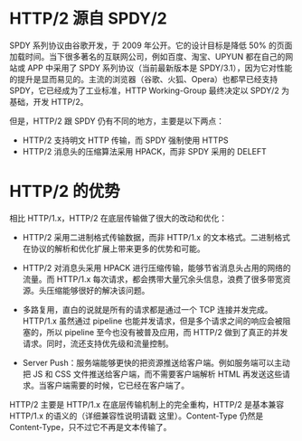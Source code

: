 # HTTP/2 源自 SPDY/2

SPDY 系列协议由谷歌开发，于 2009 年公开。它的设计目标是降低 50% 的页面加载时间。当下很多著名的互联网公司，例如百度、淘宝、UPYUN 都在自己的网站或 APP 中采用了 SPDY 系列协议（当前最新版本是 SPDY/3.1），因为它对性能的提升是显而易见的。主流的浏览器（谷歌、火狐、Opera）也都早已经支持 SPDY，它已经成为了工业标准，HTTP Working-Group 最终决定以 SPDY/2 为基础，开发 HTTP/2。

但是，HTTP/2 跟 SPDY 仍有不同的地方，主要是以下两点：

 * HTTP/2 支持明文 HTTP 传输，而 SPDY 强制使用 HTTPS
 * HTTP/2 消息头的压缩算法采用 HPACK，而非 SPDY 采用的 DELEFT


 # HTTP/2 的优势

 相比 HTTP/1.x，HTTP/2 在底层传输做了很大的改动和优化：

* HTTP/2 采用二进制格式传输数据，而非 HTTP/1.x 的文本格式。二进制格式在协议的解析和优化扩展上带来更多的优势和可能。

* HTTP/2 对消息头采用 HPACK 进行压缩传输，能够节省消息头占用的网络的流量。而 HTTP/1.x 每次请求，都会携带大量冗余头信息，浪费了很多带宽资源。头压缩能够很好的解决该问题。

* 多路复用，直白的说就是所有的请求都是通过一个 TCP 连接并发完成。HTTP/1.x 虽然通过 pipeline 也能并发请求，但是多个请求之间的响应会被阻塞的，所以 pipeline 至今也没有被普及应用，而 HTTP/2 做到了真正的并发请求。同时，流还支持优先级和流量控制。

* Server Push：服务端能够更快的把资源推送给客户端。例如服务端可以主动把 JS 和 CSS 文件推送给客户端，而不需要客户端解析 HTML 再发送这些请求。当客户端需要的时候，它已经在客户端了。

HTTP/2 主要是 HTTP/1.x 在底层传输机制上的完全重构，HTTP/2 是基本兼容 HTTP/1.x 的语义的（详细兼容性说明请戳 这里）。Content-Type 仍然是 Content-Type，只不过它不再是文本传输了。